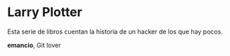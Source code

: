 # Larry Plotter

Esta serie de libros cuentan la historia de un hacker de los que hay pocos.

**emancio**, Git lover
